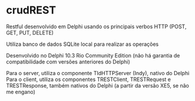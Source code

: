 # crudREST
Restful desenvolvido em Delphi usando os principais verbos HTTP (POST, GET, PUT, DELETE)

Utiliza banco de dados SQLite local para realizar as operações

Desenvolvido no Delphi 10.3 Rio Community Edition (não há garantia de compatibilidade com versões anteriores do Delphi)

Para o server, utiliza o componente TIdHTTPServer (Indy), nativo do Delphi
Para o client, utiliza os componentes TRESTClient, TRESTRequest e TRESTResponse, também nativos do Delphi (a partir da versão XE5, se não me engano)
